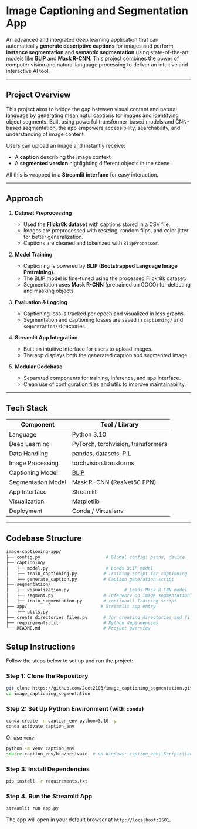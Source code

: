 # Image Captioning and Segmentation App

An advanced and integrated deep learning application that can automatically **generate descriptive captions** for images and perform **instance segmentation** and **semantic segmentation** using state-of-the-art models like **BLIP** and **Mask R-CNN**. This project combines the power of computer vision and natural language processing to deliver an intuitive and interactive AI tool.

---

## Project Overview

This project aims to bridge the gap between visual content and natural language by generating meaningful captions for images and identifying object segments. Built using powerful transformer-based models and CNN-based segmentation, the app empowers accessibility, searchability, and understanding of image content.

Users can upload an image and instantly receive:
- A **caption** describing the image context
- A **segmented version** highlighting different objects in the scene

All this is wrapped in a **Streamlit interface** for easy interaction.

---

## Approach

1. **Dataset Preprocessing**
   - Used the **Flickr8k dataset** with captions stored in a CSV file.
   - Images are preprocessed with resizing, random flips, and color jitter for better generalization.
   - Captions are cleaned and tokenized with `BlipProcessor`.

2. **Model Training**
   - Captioning is powered by **BLIP (Bootstrapped Language Image Pretraining)**.
   - The BLIP model is fine-tuned using the processed Flickr8k dataset.
   - Segmentation uses **Mask R-CNN** (pretrained on COCO) for detecting and masking objects.

3. **Evaluation & Logging**
   - Captioning loss is tracked per epoch and visualized in loss graphs.
   - Segmentation and captioning losses are saved in `captioning/` and `segmentation/` directories.

4. **Streamlit App Integration**
   - Built an intuitive interface for users to upload images.
   - The app displays both the generated caption and segmented image.

5. **Modular Codebase**
   - Separated components for training, inference, and app interface.
   - Clean use of configuration files and utils to improve maintainability.

---

## Tech Stack

| Component         | Tool / Library                            |
|------------------|--------------------------------------------|
| Language          | Python 3.10                                |
| Deep Learning     | PyTorch, torchvision, transformers         |
| Data Handling     | pandas, datasets, PIL                      |
| Image Processing  | torchvision.transforms                     |
| Captioning Model  | [BLIP](https://github.com/salesforce/BLIP) |
| Segmentation Model| Mask R-CNN (ResNet50 FPN)                  |
| App Interface     | Streamlit                                  |
| Visualization     | Matplotlib                                 |
| Deployment        | Conda / Virtualenv                         |

---

## Codebase Structure

```bash
image-captioning-app/
├── config.py                         # Global config: paths, device
├── captioning/
│   ├── model.py                      # Loads BLIP model
│   ├── train_captioning.py          # Training script for captioning
│   ├── generate_caption.py          # Caption generation script
├── segmentation/
│   ├── visualization.py                     # Loads Mask R-CNN model
│   ├── segment.py                   # Inference on image segmentation
│   ├── train_segmentation.py        # (optional) Training script
├── app/                            # Streamlit app entry
│   ├── utils.py
├── create_directories_files.py      # for creating directories and files
├── requirements.txt                 # Python dependencies
└── README.md                        # Project overview
```

## Setup Instructions
Follow the steps below to set up and run the project:

### Step 1: Clone the Repository

```bash
git clone https://github.com/Jeet2103/image_captioning_segmentation.git
cd image_captioning_segmentation
```
###  Step 2: Set Up Python Environment (with `conda`)

```bash
conda create -n caption_env python=3.10 -y
conda activate caption_env

```
Or use `venv`:

```bash
python -m venv caption_env
source caption_env/bin/activate  # on Windows: caption_env\\Scripts\\activate

```
### Step 3: Install Dependencies

```bash
pip install -r requirements.txt

```
### Step 4: Run the Streamlit App

```bash
streamlit run app.py

```
The app will open in your default browser at `http://localhost:8501`.
